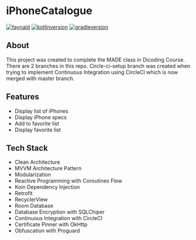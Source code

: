 # iPhoneCatalogue
[![faynald](https://circleci.com/gh/faynald/iPhoneCatalogue.svg?style=shield)](app.circleci.com/pipelines/github/faynald/iPhoneCatalogue)
<a href="https://kotlinlang.org/docs/releases.html"><img alt="kotlinversion" src="https://img.shields.io/badge/kotlin-v1.6.21-green.svg"></a>
<a href="https://docs.gradle.org/7.2/release-notes.html"><img alt="gradleversion" src="https://img.shields.io/badge/gradle-v7.2-green.svg"></a>

## About
This project was created to complete the MADE class in Dicoding Course. There are 2 branches in this repo. Circle-ci-setup branch was created when trying to implement Continuous Integration using CircleCI which is now merged with master branch.

## Features
<ul>
  <li>Display list of iPhones</li>
  <li>Display iPhone specs</li>
  <li>Add to favorite list</li>
  <li>Display favorite list</li>
</ul>

## Tech Stack
<ul>
  <li>Clean Architecture</li>
  <li>MVVM Architecture Pattern</li>
  <li>Modularization</li>
  <li>Reactive Programming with Coroutines Flow</li>
  <li>Koin Dependency Injection</li>
  <li>Retrofit</li>
  <li>RecyclerView</li>
  <li>Room Database</li>
  <li>Database Encryption with SQLChiper</li>
  <li>Continuous Integration with CircleCI</li>
  <li>Certificate Pinner with OkHttp</li>
  <li>Obfuscation with Proguard</li>
</ul>
